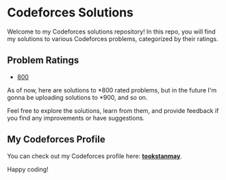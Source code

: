 # Codeforces Solutions

Welcome to my Codeforces solutions repository! In this repo, you will find my solutions to various Codeforces problems, categorized by their ratings.

## Problem Ratings

- [800](https://github.com/tookstanmay/Codeforces_solutions/tree/master/800_rated_codeforces)

As of now, here are solutions to *800 rated problems, but in the future I'm gonna be uploading solutions to *900, and so on.

Feel free to explore the solutions, learn from them, and provide feedback if you find any improvements or have suggestions.

## My Codeforces Profile

You can check out my Codeforces profile here: [**tookstanmay**](https://codeforces.com/profile/tookstanmay).

Happy coding!
